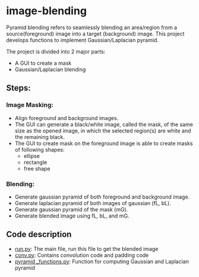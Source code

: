 # image-blending

Pyramid blending refers to seamlessly blending an area/region from a source(foreground) image into a target (background) image. This project develops functions to implement Gaussian/Laplacian pyramid.

The project is divided into 2 major parts:
- A GUI to create a mask
- Gaussian/Laplacian blending

## Steps:
### Image Masking:
  - Align foreground and background images.
  - The GUI can generate a black/white image, called the mask, of the same size as the opened image, in which the selected region(s) are white and the remaining black.
  - The GUI to create mask on the foreground image is able to create masks of following shapes:
    - ellipse
    - rectangle
    - free shape
### Blending:
  - Generate gaussian pyramid of both foreground and background image.
  - Generate laplacian pyramid of both images of gaussian (fL, bL).
  - Generate gaussian pyramid of the mask (mG).
  - Generate blended image using fL, bL, and mG.

## Code description

- [run.py](https://github.com/Ashwiinii/image-blending/blob/main/run.py): The main file, run this file to get the blended image
- [conv.py](https://github.com/Ashwiinii/image-blending/blob/main/conv.py): Contains convolution code and padding code 
- [pyramid _functions.py](https://github.com/Ashwiinii/image-blending/blob/main/pyramid_functions.py): Function for computing Gaussian and Laplacian pyramid
